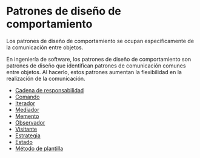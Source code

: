 # Patrones de diseño de comportamiento

Los patrones de diseño de comportamiento se ocupan específicamente de la comunicación entre objetos.

En ingeniería de software, los patrones de diseño de comportamiento son patrones de diseño que identifican patrones de comunicación comunes entre objetos. Al hacerlo, estos patrones aumentan la flexibilidad en la realización de la comunicación.

- [Cadena de responsabilidad](/patron/conductual/cadena-de-responsabilidad.md)
- [Comando](/patron/conductual/comando.md)
- [Iterador](/patron/conductual/iterador.md)
- [Mediador](/patron/conductual/mediador.md)
- [Memento](/patron/conductual/memento.md)
- [Observador](/patron/conductual/observador.md)
- [Visitante](/patron/conductual/visitante.md)
- [Estrategia](/patron/conductual/estrategia.md)
- [Estado](/patron/conductual/estado.md)
- [Método de plantilla](/patron/conductual/metodo-de-plantilla.md)